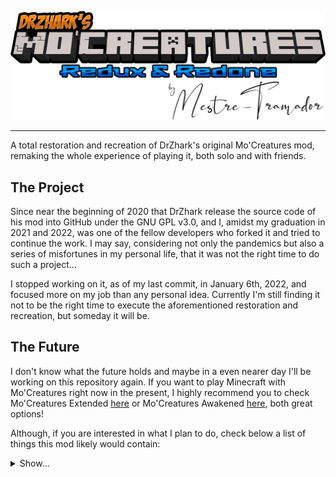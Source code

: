 <!-- markdownlint-disable MD033 MD041 -->
<p id="mo-creatures-redux-redone" align="center">
  <a href="#mo-creatures-redux-redone">
    <img
      src="docs/assets/images/logo.png"
      alt="Mo'Creatures Redux&Redone logo"
    />
  </a>
</p>

<!-- **Read it also in: [Español][ES], [Português Brasileiro][PT-BR]** -->

---

<p align="center">
  <!-- Badges -->
</p>

A total restoration and recreation of DrZhark's original Mo'Creatures mod, remaking
the whole experience of playing it, both solo and with friends.

## The Project

Since near the beginning of 2020 that DrZhark release the source code of his mod
into GitHub under the GNU GPL v3.0, and I, amidst my graduation in 2021 and 2022,
was one of the fellow developers who forked it and tried to continue the work.
I may say, considering not only the pandemics but also a series of misfortunes in
my personal life, that it was not the right time to do such a project...

I stopped working on it, as of my last commit, in January 6th, 2022, and focused
more on my job than any personal idea. Currently I'm still finding it not to be
the right time to execute the aforementioned restoration and recreation, but someday
it will be.

## The Future

I don't know what the future holds and maybe in a even nearer day I'll be working
on this repository again. If you want to play Minecraft with Mo'Creatures right
now in the present, I highly recommend you to check Mo'Creatures Extended [here][extended]
or Mo'Creatures Awakened [here][awakened], both great options!

Although, if you are interested in what I plan to do, check below a list of things
this mod likely would contain:

<details>
  <summary>
    Show...
  </summary>

  <ul>
    <li>
      Change mod loader from Forge to Fabric and also implement the mod using
      mostly Kotlin and/or Scala;
    </li>
    <li>
      Implement an inner division of the mobs into Natural Creatures and
      Fictional Creatures;
    </li>
    <li>
      Recreate the reproduction mechanic with mobs divided into Masculine, Feminine
      and Genderless (for creatures that can't be defined into a gender);
    </li>
    <li>
      Transform the egg "entity" into a block, similar to Minecraft's turtles
      sniffers ones;
    </li>
    <li>
      Divide the actual list of mobs into a more species-driven, for example,
      separating "Pegasus" and "Unicorn" from "Horse";
    </li>
    <li>
      Improve the actual Essences of Undead, Fire, Darkness and Light into
      potions created on the Brewing Stand;
    </li>
    <li>
      Improve the actual Amulets, Scrolls and Staffs to serve more useful purposes
      through all the game;
    </li>
    <li>
      Improve most of the mobs textures and/or models into more accurate with
      current Minecraft versions;
    </li>
    <li>
      Eventually create a new (rare) biome to honor the retro models of mobs
      and their behaviors;
    </li>
    <li>
      Add new mobs, bosses, biome, lore and easter eggs, most of these from old
      Mo'Creatures suggestions thread
      <a
        href="https://www.minecraftforum.net/forums/mapping-and-modding-java-edition/minecraft-mods/mods-discussion/1318069-drzharks-mo-creatures-mod-suggestion-thread"
        target="_blank"
      >
        here
      </a>
      or my own gathered ideas.
    </li>
  </ul>
</details>

<!-- [ES]: ./docs/README.ES.md -->
<!-- [PT-BR]: ./docs/README.PT-BR.md -->
[extended]: https://www.curseforge.com/minecraft/mc-mods/mo-creatures-extended
[awakened]: https://www.curseforge.com/minecraft/mc-mods/mocreatures-awakened
